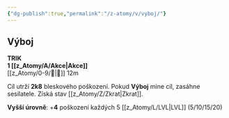 ```yaml
---
{"dg-publish":true,"permalink":"/z-atomy/v/vyboj/"}
---
```


## Výboj  
**TRIK**  
**1 [[z_Atomy/A/Akce\|Akce]]**  
[[z_Atomy/0-9/🏹\|🏹]] 12m

Cíl utrží **2k8** bleskového poškození. Pokud **Výboj** mine cíl, zasáhne sesílatele. Získá stav [[z_Atomy/Z/Zkrat\|Zkrat]].

**Vyšší úrovně**: +**4** poškození každých 5 [[z_Atomy/L/LVL\|LVL]] (5/10/15/20)